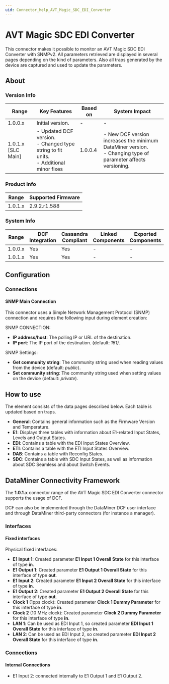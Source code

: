 ```yaml
---
uid: Connector_help_AVT_Magic_SDC_EDI_Converter
---
```


# AVT Magic SDC EDI Converter

This connector makes it possible to monitor an AVT Magic SDC EDI Converter with SNMPv2. All parameters retrieved are displayed in several pages depending on the kind of parameters. Also all traps generated by the device are captured and used to update the parameters.

## About

### Version Info

| Range | Key Features | Based on | System Impact |
|--|--|--|--|
| 1.0.0.x | Initial version. | - | - |
| 1.0.1.x [SLC Main] | - Updated DCF version. <br>- Changed type string to fit units. <br>- Additional minor fixes | 1.0.0.4 | - New DCF version increases the minimum DataMiner version. <br>- Changing type of parameter affects versioning. |

### Product Info

| Range     | Supported Firmware     |
|-----------|------------------------|
| 1.0.1.x   | 2.9.2.r1.588           |

### System Info

| Range     | DCF Integration     | Cassandra Compliant     | Linked Components     | Exported Components     |
|-----------|---------------------|-------------------------|-----------------------|-------------------------|
| 1.0.0.x   | Yes                 | Yes                     | -                     | -                       |
| 1.0.1.x   | Yes                 | Yes                     | -                     | -                       |

## Configuration

### Connections

#### SNMP Main Connection

This connector uses a Simple Network Management Protocol (SNMP) connection and requires the following input during element creation:

SNMP CONNECTION:

- **IP address/host**: The polling IP or URL of the destination.
- **IP port**: The IP port of the destination. (default: *161).*

SNMP Settings:

- **Get community string**: The community string used when reading values from the device (default: *public*).
- **Set community string**: The community string used when setting values on the device (default: *private*).

## How to use

The element consists of the data pages described below. Each table is updated based on traps.

- **General**: Contains general information such as the Firmware Version and Temperature.
- **E1**: Displays three tables with information about E1-related Input States, Levels and Output States.
- **EDI**: Contains a table with the EDI Input States Overview.
- **ETI**: Contains a table with the ETI Input States Overview.
- **DAB**: Contains a table with Reconfig States.
- **SDC**: Contains a table with SDC Input States, as well as information about SDC Seamless and about Switch Events.

## DataMiner Connectivity Framework

The **1.0.1.x** connector range of the AVT Magic SDC EDI Converter connector supports the usage of DCF.

DCF can also be implemented through the DataMiner DCF user interface and through DataMiner third-party connectors (for instance a manager).

### Interfaces

#### Fixed interfaces

Physical fixed interfaces:

- **E1 Input 1**: Created parameter **E1 Input 1 Overall State** for this interface of type **in**.
- **E1 Output 1**: Created parameter **E1 Output 1 Overall State** for this interface of type **out**.
- **E1 Input 2**: Created parameter **E1 Input 2 Overall State** for this interface of type **in**.
- **E1 Output 2**: Created parameter **E1 Output 2 Overall State** for this interface of type **out**.
- **Clock 1** (1pps clock): Created parameter **Clock 1 Dummy Parameter** for this interface of type **in**.
- **Clock 2** (10 MHz clock): Created parameter **Clock 2 Dummy Parameter** for this interface of type **in**.
- **LAN 1**: Can be used as EDI Input 1, so created parameter **EDI Input 1 Overall State** for this interface of type **in**.
- **LAN 2**: Can be used as EDI Input 2, so created parameter **EDI Input 2 Overall State** for this interface of type **in**.

### Connections

#### Internal Connections

- E1 Input 2: connected internally to E1 Output 1 and E1 Output 2.
